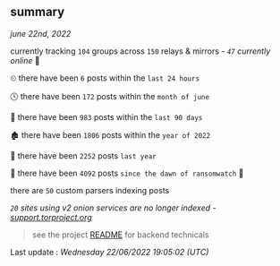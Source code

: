 
## summary
_june 22nd, 2022_

currently tracking `104` groups across `150` relays & mirrors - _`47` currently online_ 📡

⏲ there have been `6` posts within the `last 24 hours`

🕓 there have been `172` posts within the `month of june`

📅 there have been `983` posts within the `last 90 days`

🏚 there have been `1806` posts within the `year of 2022`

🚀 there have been `2252` posts `last year`

🦕 there have been `4092` posts `since the dawn of ransomwatch` 🐣

there are `50` custom parsers indexing posts

_`20` sites using v2 onion services are no longer indexed - [support.torproject.org](https://support.torproject.org/onionservices/v2-deprecation/)_

> see the project [README](https://github.com/jmousqueton/ransomwatch#readme) for backend technicals



Last update : _Wednesday 22/06/2022 19:05:02 (UTC)_

